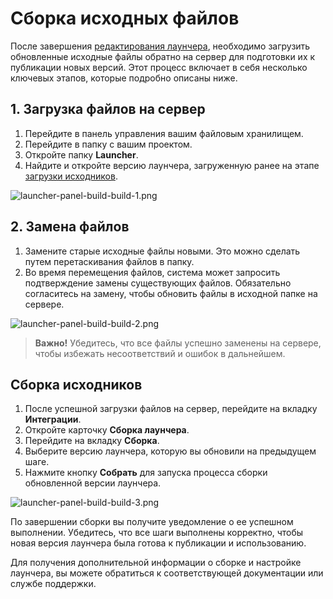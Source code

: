 # Сборка исходных файлов

После завершения [редактирования лаунчера](launcher-edit.md), необходимо загрузить обновленные исходные файлы обратно на сервер для подготовки их к публикации новых версий. Этот процесс включает в себя несколько ключевых этапов, которые подробно описаны ниже.

## 1. Загрузка файлов на сервер

1. Перейдите в панель управления вашим файловым хранилищем.
2. Перейдите в папку с вашим проектом.
3. Откройте папку **Launcher**.
4. Найдите и откройте версию лаунчера, загруженную ранее на этапе [загрузки исходников](launcher-panel-build-download.md).

![launcher-panel-build-build-1.png](launcher-panel-build-build-1.png)

## 2. Замена файлов

1. Замените старые исходные файлы новыми. Это можно сделать путем перетаскивания файлов в папку.
2. Во время перемещения файлов, система может запросить подтверждение замены существующих файлов. Обязательно согласитесь на замену, чтобы обновить файлы в исходной папке на сервере.

![launcher-panel-build-build-2.png](launcher-panel-build-build-2.png)

> **Важно!** Убедитесь, что все файлы успешно заменены на сервере, чтобы избежать несоответствий и ошибок в дальнейшем.

## Сборка исходников

1. После успешной загрузки файлов на сервер, перейдите на вкладку **Интеграции**.
2. Откройте карточку **Сборка лаунчера**.
3. Перейдите на вкладку **Сборка**.
4. Выберите версию лаунчера, которую вы обновили на предыдущем шаге.
5. Нажмите кнопку **Собрать** для запуска процесса сборки обновленной версии лаунчера.

![launcher-panel-build-build-3.png](launcher-panel-build-build-3.png)

По завершении сборки вы получите уведомление о ее успешном выполнении. Убедитесь, что все шаги выполнены корректно, чтобы новая версия лаунчера была готова к публикации и использованию.

Для получения дополнительной информации о сборке и настройке лаунчера, вы можете обратиться к соответствующей документации или службе поддержки.